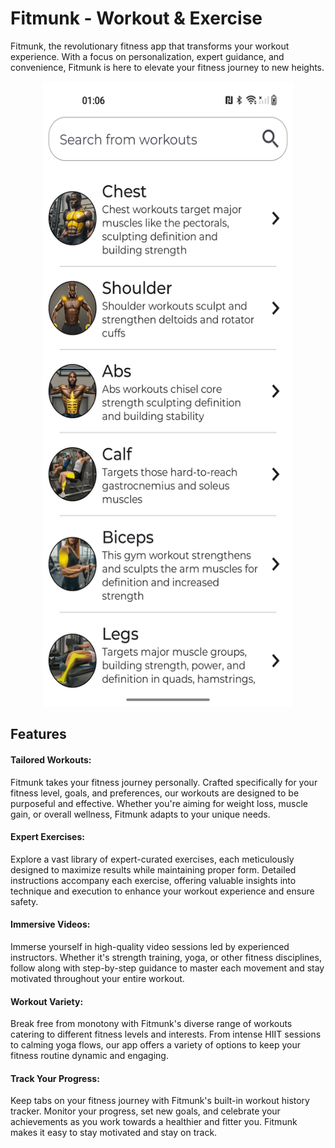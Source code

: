 # Fitmunk - Workout & Exercise
Fitmunk, the revolutionary fitness app that transforms your workout experience. With a focus on personalization, expert guidance, and convenience, Fitmunk is here to elevate your fitness journey to new heights.

<div align="center">
<img src ="https://github.com/Lakshyasukhralia/Workout-App/blob/master/Screenshot_20240220_010648.png" width="400" height="1000">
</div>

## Features
#### Tailored Workouts:
Fitmunk takes your fitness journey personally. Crafted specifically for your fitness level, goals, and preferences, our workouts are designed to be purposeful and effective. Whether you're aiming for weight loss, muscle gain, or overall wellness, Fitmunk adapts to your unique needs.

#### Expert Exercises:
Explore a vast library of expert-curated exercises, each meticulously designed to maximize results while maintaining proper form. Detailed instructions accompany each exercise, offering valuable insights into technique and execution to enhance your workout experience and ensure safety.

#### Immersive Videos:
Immerse yourself in high-quality video sessions led by experienced instructors. Whether it's strength training, yoga, or other fitness disciplines, follow along with step-by-step guidance to master each movement and stay motivated throughout your entire workout.

#### Workout Variety:
Break free from monotony with Fitmunk's diverse range of workouts catering to different fitness levels and interests. From intense HIIT sessions to calming yoga flows, our app offers a variety of options to keep your fitness routine dynamic and engaging.

#### Track Your Progress:
Keep tabs on your fitness journey with Fitmunk's built-in workout history tracker. Monitor your progress, set new goals, and celebrate your achievements as you work towards a healthier and fitter you. Fitmunk makes it easy to stay motivated and stay on track.
